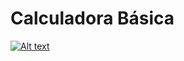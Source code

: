 # Calculadora Básica

[![Alt text](https://img.youtube.com/vi/qzkOjqeXHmQ/0.jpg)](https://www.youtube.com/watch?v=qzkOjqeXHmQ)
